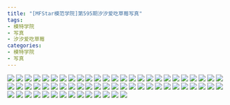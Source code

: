 ```yaml
---
title: "[MFStar模范学院]第595期汐汐爱吃草莓写真"
tags: 
- 模特学院
- 写真
- 汐汐爱吃草莓
categories:
- 模特学院
- 写真
---
```


![](https://img.ilovese.xyz/1734711162407.webp)
![](https://img.ilovese.xyz/1734711163890.webp)
![](https://img.ilovese.xyz/1734711165389.webp)
![](https://img.ilovese.xyz/1734711167511.webp)
![](https://img.ilovese.xyz/1734711168740.webp)
![](https://img.ilovese.xyz/1734711170060.webp)
![](https://img.ilovese.xyz/1734711171462.webp)
![](https://img.ilovese.xyz/1734711173264.webp)
![](https://img.ilovese.xyz/1734711174715.webp)
![](https://img.ilovese.xyz/1734711176020.webp)
![](https://img.ilovese.xyz/1734711177477.webp)
![](https://img.ilovese.xyz/1734711179336.webp)
![](https://img.ilovese.xyz/1734711180675.webp)
![](https://img.ilovese.xyz/1734711182701.webp)
![](https://img.ilovese.xyz/1734711183994.webp)
![](https://img.ilovese.xyz/1734711185577.webp)
![](https://img.ilovese.xyz/1734711187229.webp)
![](https://img.ilovese.xyz/1734711189077.webp)
![](https://img.ilovese.xyz/1734711190944.webp)
![](https://img.ilovese.xyz/1734711192482.webp)
![](https://img.ilovese.xyz/1734711194521.webp)
![](https://img.ilovese.xyz/1734711196735.webp)
![](https://img.ilovese.xyz/1734711198691.webp)
![](https://img.ilovese.xyz/1734711199985.webp)
![](https://img.ilovese.xyz/1734711201439.webp)
![](https://img.ilovese.xyz/1734711202709.webp)
![](https://img.ilovese.xyz/1734711204679.webp)
![](https://img.ilovese.xyz/1734711206547.webp)
![](https://img.ilovese.xyz/1734711207988.webp)
![](https://img.ilovese.xyz/1734711209786.webp)
![](https://img.ilovese.xyz/1734711211792.webp)
![](https://img.ilovese.xyz/1734711213662.webp)
![](https://img.ilovese.xyz/1734711215629.webp)
![](https://img.ilovese.xyz/1734711216840.webp)
![](https://img.ilovese.xyz/1734711218601.webp)
![](https://img.ilovese.xyz/1734711220268.webp)
![](https://img.ilovese.xyz/1734711221833.webp)
![](https://img.ilovese.xyz/1734711223515.webp)
![](https://img.ilovese.xyz/1734711225501.webp)
![](https://img.ilovese.xyz/1734711226951.webp)
![](https://img.ilovese.xyz/1734711228713.webp)
![](https://img.ilovese.xyz/1734711230745.webp)
![](https://img.ilovese.xyz/1734711232707.webp)
![](https://img.ilovese.xyz/1734711234507.webp)
![](https://img.ilovese.xyz/1734711236046.webp)
![](https://img.ilovese.xyz/1734711237877.webp)
![](https://img.ilovese.xyz/1734711239713.webp)
![](https://img.ilovese.xyz/1734711241409.webp)
![](https://img.ilovese.xyz/1734711243094.webp)
![](https://img.ilovese.xyz/1734711245302.webp)
![](https://img.ilovese.xyz/1734711247328.webp)
![](https://img.ilovese.xyz/1734711248672.webp)
![](https://img.ilovese.xyz/1734711250395.webp)
![](https://img.ilovese.xyz/1734711252091.webp)
![](https://img.ilovese.xyz/1734711253895.webp)
![](https://img.ilovese.xyz/1734711255723.webp)
![](https://img.ilovese.xyz/1734711257236.webp)
![](https://img.ilovese.xyz/1734711258997.webp)
![](https://img.ilovese.xyz/1734711260246.webp)
![](https://img.ilovese.xyz/1734711262259.webp)
![](https://img.ilovese.xyz/1734711263643.webp)
![](https://img.ilovese.xyz/1734711265336.webp)
![](https://img.ilovese.xyz/1734711267060.webp)
![](https://img.ilovese.xyz/1734711268785.webp)
